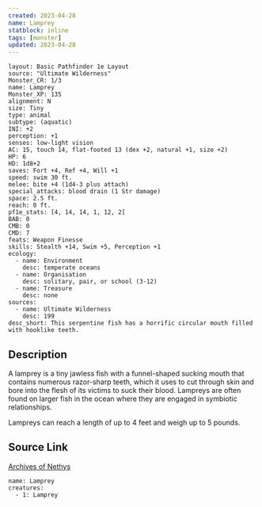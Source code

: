 ```yaml
---
created: 2023-04-28
name: Lamprey
statblock: inline
tags: [monster]
updated: 2023-04-28
---
```

```statblock
layout: Basic Pathfinder 1e Layout
source: "Ultimate Wilderness"
Monster_CR: 1/3
name: Lamprey
Monster_XP: 135
alignment: N
size: Tiny
type: animal
subtype: (aquatic)
INI: +2
perception: +1
senses: low-light vision
AC: 15, touch 14, flat-footed 13 (dex +2, natural +1, size +2)
HP: 6
HD: 1d8+2
saves: Fort +4, Ref +4, Will +1
speed: swim 30 ft.
melee: bite +4 (1d4-3 plus attach)
special_attacks: blood drain (1 Str damage)
space: 2.5 ft.
reach: 0 ft.
pf1e_stats: [4, 14, 14, 1, 12, 2]
BAB: 0
CMB: 0
CMD: 7
feats: Weapon Finesse
skills: Stealth +14, Swim +5, Perception +1
ecology:
  - name: Environment
    desc: temperate oceans
  - name: Organisation
    desc: solitary, pair, or school (3-12)
  - name: Treasure
    desc: none
sources:
  - name: Ultimate Wilderness
    desc: 199
desc_short: This serpentine fish has a horrific circular mouth filled with hooklike teeth.
```
## Description
A lamprey is a tiny jawless fish with a funnel-shaped sucking mouth that contains numerous razor-sharp teeth, which it uses to cut through skin and bore into the flesh of its victims to suck their blood. Lampreys are often found on larger fish in the ocean where they are engaged in symbiotic relationships.

 Lampreys can reach a length of up to 4 feet and weigh up to 5 pounds.
## Source Link
[Archives of Nethys](https://aonprd.com/MonsterDisplay.aspx?ItemName=Lamprey)
```encounter-table
name: Lamprey
creatures:
  - 1: Lamprey
```
